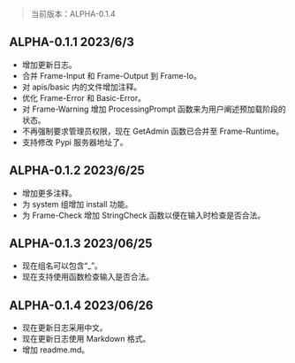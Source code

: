 >当前版本：ALPHA-0.1.4

## ALPHA-0.1.1 2023/6/3
- 增加更新日志。
- 合并 Frame-Input 和 Frame-Output 到 Frame-Io。
- 对 apis/basic 内的文件增加注释。
- 优化 Frame-Error 和 Basic-Error。
- 对 Frame-Warning 增加 ProcessingPrompt 函数来为用户阐述预加载阶段的状态。
- 不再强制要求管理员权限，现在 GetAdmin 函数已合并至 Frame-Runtime。
- 支持修改 Pypi 服务器地址了。

## ALPHA-0.1.2 2023/6/25
- 增加更多注释。
- 为 system 组增加 install 功能。
- 为 Frame-Check 增加 StringCheck 函数以便在输入时检查是否合法。

## ALPHA-0.1.3 2023/06/25
- 现在组名可以包含“_”。
- 现在支持使用函数检查输入是否合法。

## ALPHA-0.1.4 2023/06/26
- 现在更新日志采用中文。
- 现在更新日志使用 Markdown 格式。
- 增加 readme.md。